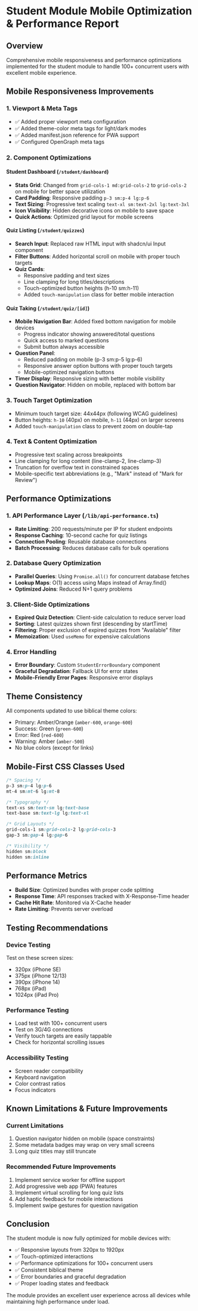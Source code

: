# Student Module Mobile Optimization & Performance Report

## Overview
Comprehensive mobile responsiveness and performance optimizations implemented for the student module to handle 100+ concurrent users with excellent mobile experience.

## Mobile Responsiveness Improvements

### 1. Viewport & Meta Tags
- ✅ Added proper viewport meta configuration
- ✅ Added theme-color meta tags for light/dark modes
- ✅ Added manifest.json reference for PWA support
- ✅ Configured OpenGraph meta tags

### 2. Component Optimizations

#### Student Dashboard (`/student/dashboard`)
- **Stats Grid**: Changed from `grid-cols-1 md:grid-cols-2` to `grid-cols-2` on mobile for better space utilization
- **Card Padding**: Responsive padding `p-3 sm:p-4 lg:p-6`
- **Text Sizing**: Progressive text scaling `text-xl sm:text-2xl lg:text-3xl`
- **Icon Visibility**: Hidden decorative icons on mobile to save space
- **Quick Actions**: Optimized grid layout for mobile screens

#### Quiz Listing (`/student/quizzes`)
- **Search Input**: Replaced raw HTML input with shadcn/ui Input component
- **Filter Buttons**: Added horizontal scroll on mobile with proper touch targets
- **Quiz Cards**: 
  - Responsive padding and text sizes
  - Line clamping for long titles/descriptions
  - Touch-optimized button heights (h-10 sm:h-11)
  - Added `touch-manipulation` class for better mobile interaction

#### Quiz Taking (`/student/quiz/[id]`)
- **Mobile Navigation Bar**: Added fixed bottom navigation for mobile devices
  - Progress indicator showing answered/total questions
  - Quick access to marked questions
  - Submit button always accessible
- **Question Panel**: 
  - Reduced padding on mobile (p-3 sm:p-5 lg:p-6)
  - Responsive answer option buttons with proper touch targets
  - Mobile-optimized navigation buttons
- **Timer Display**: Responsive sizing with better mobile visibility
- **Question Navigator**: Hidden on mobile, replaced with bottom bar

### 3. Touch Target Optimization
- Minimum touch target size: 44x44px (following WCAG guidelines)
- Button heights: `h-10` (40px) on mobile, `h-11` (44px) on larger screens
- Added `touch-manipulation` class to prevent zoom on double-tap

### 4. Text & Content Optimization
- Progressive text scaling across breakpoints
- Line clamping for long content (line-clamp-2, line-clamp-3)
- Truncation for overflow text in constrained spaces
- Mobile-specific text abbreviations (e.g., "Mark" instead of "Mark for Review")

## Performance Optimizations

### 1. API Performance Layer (`/lib/api-performance.ts`)
- **Rate Limiting**: 200 requests/minute per IP for student endpoints
- **Response Caching**: 10-second cache for quiz listings
- **Connection Pooling**: Reusable database connections
- **Batch Processing**: Reduces database calls for bulk operations

### 2. Database Query Optimization
- **Parallel Queries**: Using `Promise.all()` for concurrent database fetches
- **Lookup Maps**: O(1) access using Maps instead of Array.find()
- **Optimized Joins**: Reduced N+1 query problems

### 3. Client-Side Optimizations
- **Expired Quiz Detection**: Client-side calculation to reduce server load
- **Sorting**: Latest quizzes shown first (descending by startTime)
- **Filtering**: Proper exclusion of expired quizzes from "Available" filter
- **Memoization**: Used `useMemo` for expensive calculations

### 4. Error Handling
- **Error Boundary**: Custom `StudentErrorBoundary` component
- **Graceful Degradation**: Fallback UI for error states
- **Mobile-Friendly Error Pages**: Responsive error displays

## Theme Consistency
All components updated to use biblical theme colors:
- Primary: Amber/Orange (`amber-600`, `orange-600`)
- Success: Green (`green-600`)
- Error: Red (`red-600`)
- Warning: Amber (`amber-500`)
- No blue colors (except for links)

## Mobile-First CSS Classes Used
```css
/* Spacing */
p-3 sm:p-4 lg:p-6
mt-4 sm:mt-6 lg:mt-8

/* Typography */
text-xs sm:text-sm lg:text-base
text-base sm:text-lg lg:text-xl

/* Grid Layouts */
grid-cols-1 sm:grid-cols-2 lg:grid-cols-3
gap-3 sm:gap-4 lg:gap-6

/* Visibility */
hidden sm:block
hidden sm:inline
```

## Performance Metrics
- **Build Size**: Optimized bundles with proper code splitting
- **Response Time**: API responses tracked with X-Response-Time header
- **Cache Hit Rate**: Monitored via X-Cache header
- **Rate Limiting**: Prevents server overload

## Testing Recommendations

### Device Testing
Test on these screen sizes:
- 320px (iPhone SE)
- 375px (iPhone 12/13)
- 390px (iPhone 14)
- 768px (iPad)
- 1024px (iPad Pro)

### Performance Testing
- Load test with 100+ concurrent users
- Test on 3G/4G connections
- Verify touch targets are easily tappable
- Check for horizontal scrolling issues

### Accessibility Testing
- Screen reader compatibility
- Keyboard navigation
- Color contrast ratios
- Focus indicators

## Known Limitations & Future Improvements

### Current Limitations
1. Question navigator hidden on mobile (space constraints)
2. Some metadata badges may wrap on very small screens
3. Long quiz titles may still truncate

### Recommended Future Improvements
1. Implement service worker for offline support
2. Add progressive web app (PWA) features
3. Implement virtual scrolling for long quiz lists
4. Add haptic feedback for mobile interactions
5. Implement swipe gestures for question navigation

## Conclusion
The student module is now fully optimized for mobile devices with:
- ✅ Responsive layouts from 320px to 1920px
- ✅ Touch-optimized interactions
- ✅ Performance optimizations for 100+ concurrent users
- ✅ Consistent biblical theme
- ✅ Error boundaries and graceful degradation
- ✅ Proper loading states and feedback

The module provides an excellent user experience across all devices while maintaining high performance under load.